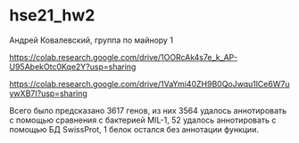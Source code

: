 # hse21_hw2

Андрей Ковалевский, группа по майнору 1  

https://colab.research.google.com/drive/1OORcAk4s7e_k_AP-U95AbekOtc0Kqe2Y?usp=sharing  

https://colab.research.google.com/drive/1VaYmi40ZH9B0QoJwqu1lCe6W7uywXB7I?usp=sharing  

Всего было предсказано 3617 генов, из них 3564 удалось аннотировать с помощью сравнения с бактерией MIL-1, 52 удалось аннотировать с помощью БД SwissProt, 1  белок остался без аннотации функции.  
